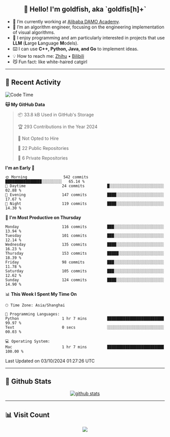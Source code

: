 
<h2 align="center">👋 Hello! I'm goldfish, aka `goldfis[h]+`</h2>

- 📍 I’m currently working at [Alibaba DAMO Academy](https://damo.alibaba.com/).  
- 🌱 I’m an algorithm engineer, focusing on the engineering implementation of visual algorithms.  
- 💬 I enjoy programming and am particularly interested in projects that use **LLM** (**L**arge **L**anguage **M**odels).   
- ⌨️ I can use **C++, Python, Java, and Go** to implement ideas.  
- 💡 How to reach me: [Zhihu](https://www.zhihu.com/people/goldfishh) • [Bilibili](https://space.bilibili.com/11349246)  
- 😼 Fun fact: like white-haired catgirl  

-------

## 🔧 Recent Activity

<!--START_SECTION:waka-->
![Code Time](http://img.shields.io/badge/Code%20Time-88%20hrs%2017%20mins-blue)

**🐱 My GitHub Data** 

> 📦 33.8 kB Used in GitHub's Storage 
 > 
> 🏆 293 Contributions in the Year 2024
 > 
> 🚫 Not Opted to Hire
 > 
> 📜 22 Public Repositories 
 > 
> 🔑 6 Private Repositories 
 > 
**I'm an Early 🐤** 

```text
🌞 Morning                542 commits         ████████████████░░░░░░░░░   65.14 % 
🌆 Daytime                24 commits          █░░░░░░░░░░░░░░░░░░░░░░░░   02.88 % 
🌃 Evening                147 commits         ████░░░░░░░░░░░░░░░░░░░░░   17.67 % 
🌙 Night                  119 commits         ████░░░░░░░░░░░░░░░░░░░░░   14.30 % 
```
📅 **I'm Most Productive on Thursday** 

```text
Monday                   116 commits         ███░░░░░░░░░░░░░░░░░░░░░░   13.94 % 
Tuesday                  101 commits         ███░░░░░░░░░░░░░░░░░░░░░░   12.14 % 
Wednesday                135 commits         ████░░░░░░░░░░░░░░░░░░░░░   16.23 % 
Thursday                 153 commits         █████░░░░░░░░░░░░░░░░░░░░   18.39 % 
Friday                   98 commits          ███░░░░░░░░░░░░░░░░░░░░░░   11.78 % 
Saturday                 105 commits         ███░░░░░░░░░░░░░░░░░░░░░░   12.62 % 
Sunday                   124 commits         ████░░░░░░░░░░░░░░░░░░░░░   14.90 % 
```


📊 **This Week I Spent My Time On** 

```text
🕑︎ Time Zone: Asia/Shanghai

💬 Programming Languages: 
Python                   1 hr 7 mins         █████████████████████████   99.97 % 
Text                     0 secs              ░░░░░░░░░░░░░░░░░░░░░░░░░   00.03 % 

💻 Operating System: 
Mac                      1 hr 7 mins         █████████████████████████   100.00 % 
```


 Last Updated on 03/10/2024 01:27:26 UTC
<!--END_SECTION:waka-->

-------

## 📆 Github Stats

<p align="center">
    <a href="https://github.com/anuraghazra/github-readme-stats">
      <img src="https://github-readme-stats.vercel.app/api?username=goldfishh&show_icons=true&theme=dracula" alt="github stats" />
    </a>
</p>

-------

## 📊 Visit Count

<p align="center">
  <a href="https://count.getloli.com/"><img src="https://count.getloli.com/get/@:goldfishh?theme=rule34"></a>
</p>
